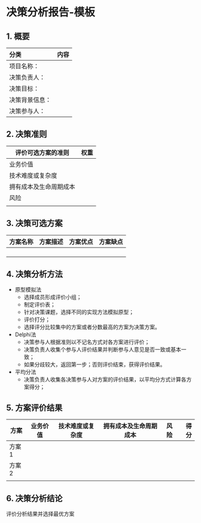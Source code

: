 # 决策分析报告-模板

## 1. 概要

| 分类           | 内容 |
| :------------- | ---- |
| 项目名称：     |      |
| 决策负责人：   |      |
| 决策目标：     |      |
| 决策背景信息： |      |
| 决策参与人：   |      |



## 2. 决策准则

| 评价可选方案的准则     | 权重 |
| ---------------------- | ---- |
| 业务价值               |      |
| 技术难度或复杂度       |      |
| 拥有成本及生命周期成本 |      |
| 风险                   |      |
|                        |      |



## 3. 决策可选方案

| 方案名称 | 方案描述 | 方案优点 | 方案缺点 |
| -------- | -------- | -------- | -------- |
|          |          |          |          |
|          |          |          |          |
|          |          |          |          |
|          |          |          |          |



## 4. 决策分析方法

* 原型模拟法
  * 选择成员形成评价小组；
  * 制定评价表；
  * 针对决策课题，选择不同的实现方法模拟原型；
  * 评价打分；
  * 选择评分比较集中的方案或者分数最高的方案为决策方案。
* Delphi法
  * 决策参与人根据准则以不记名方式对各方案进行评价；
  * 决策负责人收集个参与人评价结果并判断参与人意见是否一致或基本一致；
  * 如果分歧较大，返回第一步；否则评价结束，获得评价结果。
* 平均分法
  * 决策负责人收集各决策参与人对方案的评价结果，以平均分方式计算各方案得分；

## 5. 方案评价结果

| 方案  | 业务价值 | 技术难度或复杂度 | 拥有成本及生命周期成本 | 风险 | 得分 |
| ----- | :------: | :--------------: | :--------------------: | :--: | ---: |
| 方案1 |          |                  |                        |      |      |
| 方案2 |          |                  |                        |      |      |
|       |          |                  |                        |      |      |



## 6. 决策分析结论

评价分析结果并选择最优方案

